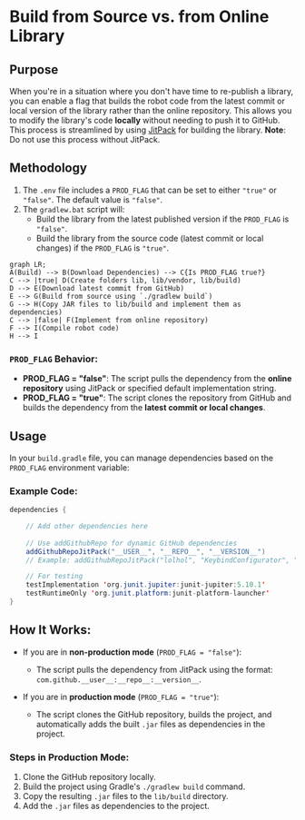 # Build from Source vs. from Online Library

## Purpose

When you're in a situation where you don't have time to re-publish a library, you can enable a flag that builds the robot code from the latest commit or local version of the library rather than the online repository. This allows you to modify the library's code **locally** without needing to push it to GitHub. This process is streamlined by using [JitPack](https://jitpack.io) for building the library. **Note**: Do not use this process without JitPack.

## Methodology

1. The `.env` file includes a `PROD_FLAG` that can be set to either `"true"` or `"false"`. The default value is `"false"`.
2. The `gradlew.bat` script will:
    - Build the library from the latest published version if the `PROD_FLAG` is `"false"`.
    - Build the library from the source code (latest commit or local changes) if the `PROD_FLAG` is `"true"`.

```mermaid
graph LR;
A(Build) --> B(Download Dependencies) --> C{Is PROD_FLAG true?}
C --> |true| D(Create folders lib, lib/vendor, lib/build)
D --> E(Download latest commit from GitHub)
E --> G(Build from source using `./gradlew build`)
G --> H(Copy JAR files to lib/build and implement them as dependencies)
C --> |false| F(Implement from online repository)
F --> I(Compile robot code)
H --> I
```

### `PROD_FLAG` Behavior:
- **PROD_FLAG = "false"**: The script pulls the dependency from the **online repository** using JitPack or specified default implementation string.
- **PROD_FLAG = "true"**: The script clones the repository from GitHub and builds the dependency from the **latest commit or local changes**.

## Usage

In your `build.gradle` file, you can manage dependencies based on the `PROD_FLAG` environment variable:

### Example Code:
```java
dependencies {

    // Add other dependencies here
    
    // Use addGithubRepo for dynamic GitHub dependencies
    addGithubRepoJitPack("__USER__", "__REPO__", "__VERSION__")
    // Example: addGithubRepoJitPack("lolhol", "KeybindConfigurator", "0.2")

    // For testing
    testImplementation 'org.junit.jupiter:junit-jupiter:5.10.1'
    testRuntimeOnly 'org.junit.platform:junit-platform-launcher'
}
```

## How It Works:

- If you are in **non-production mode** (`PROD_FLAG = "false"`):
    - The script pulls the dependency from JitPack using the format: `com.github.__user__:__repo__:__version__`.

- If you are in **production mode** (`PROD_FLAG = "true"`):
    - The script clones the GitHub repository, builds the project, and automatically adds the built `.jar` files as dependencies in the project.

### Steps in Production Mode:

1. Clone the GitHub repository locally.
2. Build the project using Gradle's `./gradlew build` command.
3. Copy the resulting `.jar` files to the `lib/build` directory.
4. Add the `.jar` files as dependencies to the project.